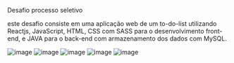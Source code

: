 Desafio processo seletivo

este desafio consiste em uma aplicação web de um to-do-list utilizando Reactjs, JavaScript, HTML, CSS com SASS para o desenvolvimento front-end,
e JAVA para o back-end com armazenamento dos dados com MySQL.

![image](https://user-images.githubusercontent.com/64990900/161568230-18fe5c39-6160-493a-9da8-b206e611c73e.png)
![image](https://user-images.githubusercontent.com/64990900/161568315-66565b9e-d614-4979-9848-73ecc5ec84ec.png)
![image](https://user-images.githubusercontent.com/64990900/161568351-3bf2c0f0-fec0-4be8-954f-1f0f75615cc0.png)
![image](https://user-images.githubusercontent.com/64990900/161568381-0ab0389b-6e94-4aed-9fd6-8177ef61c479.png)
![image](https://user-images.githubusercontent.com/64990900/161568414-50329cb1-56c3-4902-b850-2dbe427b9643.png)

